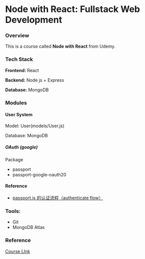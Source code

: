 # Node with React: Fullstack Web Development

### Overview

This is a course called **Node with React** from Udemy.



### Tech Stack

**Frontend:** React

**Backend:** Node js + Express

**Database:** MongoDB



### Modules

#### User System

Model: User(models/User.js)

Database: MongoDB

##### OAuth (google)

Package 

- passport
- passport-google-oauth20

#### Reference

- [passport.js 的认证流程（authenticate flow）](https://zybuluo.com/FunC/note/1088513)

### Tools:

- Git
- MongoDB Atlas

### Reference

[Course LInk](https://www.udemy.com/course/node-with-react-fullstack-web-development/)
